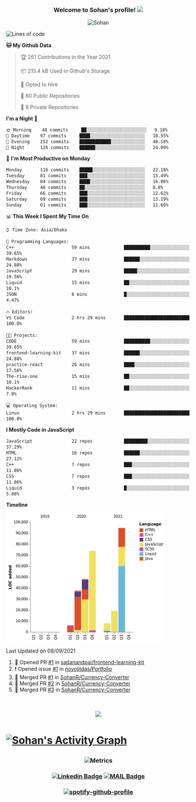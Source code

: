<h3 align="center">
  Welcome to Sohan's profile!
  <img src="https://media.giphy.com/media/hvRJCLFzcasrR4ia7z/giphy.gif" width="28">
  
</h3>

<p align="center"> <img src="https://komarev.com/ghpvc/?username=sohanr" alt="Sohan" /></p>


<!--START_SECTION:waka-->
![Lines of code](https://img.shields.io/badge/From%20Hello%20World%20I%27ve%20Written-287551%20lines%20of%20code-blue)

**🐱 My Github Data** 

> 🏆 261 Contributions in the Year 2021
 > 
> 📦 215.4 kB Used in Github's Storage 
 > 
> 💼 Opted to Hire
 > 
> 📜 60 Public Repositories 
 > 
> 🔑 8 Private Repositories  
 > 
**I'm a Night 🦉** 

```text
🌞 Morning    48 commits     ██░░░░░░░░░░░░░░░░░░░░░░░   9.18% 
🌆 Daytime    97 commits     ████░░░░░░░░░░░░░░░░░░░░░   18.55% 
🌃 Evening    252 commits    ████████████░░░░░░░░░░░░░   48.18% 
🌙 Night      126 commits    ██████░░░░░░░░░░░░░░░░░░░   24.09%

```
📅 **I'm Most Productive on Monday** 

```text
Monday       116 commits    █████░░░░░░░░░░░░░░░░░░░░   22.18% 
Tuesday      81 commits     ███░░░░░░░░░░░░░░░░░░░░░░   15.49% 
Wednesday    84 commits     ████░░░░░░░░░░░░░░░░░░░░░   16.06% 
Thursday     46 commits     ██░░░░░░░░░░░░░░░░░░░░░░░   8.8% 
Friday       66 commits     ███░░░░░░░░░░░░░░░░░░░░░░   12.62% 
Saturday     69 commits     ███░░░░░░░░░░░░░░░░░░░░░░   13.19% 
Sunday       61 commits     ███░░░░░░░░░░░░░░░░░░░░░░   11.66%

```


📊 **This Week I Spent My Time On** 

```text
⌚︎ Time Zone: Asia/Dhaka

💬 Programming Languages: 
C++                      59 mins             ██████████░░░░░░░░░░░░░░░   39.65% 
Markdown                 37 mins             ██████░░░░░░░░░░░░░░░░░░░   24.88% 
JavaScript               29 mins             █████░░░░░░░░░░░░░░░░░░░░   19.56% 
Liquid                   15 mins             ██░░░░░░░░░░░░░░░░░░░░░░░   10.1% 
JSON                     6 mins              █░░░░░░░░░░░░░░░░░░░░░░░░   4.47%

🔥 Editors: 
VS Code                  2 hrs 29 mins       █████████████████████████   100.0%

🐱‍💻 Projects: 
CODE                     59 mins             ██████████░░░░░░░░░░░░░░░   39.65% 
frontend-learning-kit    37 mins             ██████░░░░░░░░░░░░░░░░░░░   24.88% 
practice-react           26 mins             ████░░░░░░░░░░░░░░░░░░░░░   17.56% 
The-rise-one             15 mins             ██░░░░░░░░░░░░░░░░░░░░░░░   10.1% 
HackerRank               11 mins             ██░░░░░░░░░░░░░░░░░░░░░░░   7.8%

💻 Operating System: 
Linux                    2 hrs 29 mins       █████████████████████████   100.0%

```

**I Mostly Code in JavaScript** 

```text
JavaScript               22 repos            █████████░░░░░░░░░░░░░░░░   37.29% 
HTML                     16 repos            ██████░░░░░░░░░░░░░░░░░░░   27.12% 
C++                      7 repos             ███░░░░░░░░░░░░░░░░░░░░░░   11.86% 
CSS                      7 repos             ███░░░░░░░░░░░░░░░░░░░░░░   11.86% 
Liquid                   3 repos             █░░░░░░░░░░░░░░░░░░░░░░░░   5.08%

```


**Timeline**

![Chart not found](https://raw.githubusercontent.com/SohanR/SohanR/master/charts/bar_graph.png) 


 Last Updated on 08/09/2021
<!--END_SECTION:waka-->


<!--START_SECTION:activity-->
1. 💪 Opened PR [#1](https://github.com/sadanandpai/frontend-learning-kit/pull/1) in [sadanandpai/frontend-learning-kit](https://github.com/sadanandpai/frontend-learning-kit)
2. ❗️ Opened issue [#1](https://github.com/novojitdas/Portfolio/issues/1) in [novojitdas/Portfolio](https://github.com/novojitdas/Portfolio)
3. 🎉 Merged PR [#1](https://github.com/SohanR/Currency-Converter/pull/1) in [SohanR/Currency-Converter](https://github.com/SohanR/Currency-Converter)
4. 🎉 Merged PR [#2](https://github.com/SohanR/Currency-Converter/pull/2) in [SohanR/Currency-Converter](https://github.com/SohanR/Currency-Converter)
5. 🎉 Merged PR [#3](https://github.com/SohanR/Currency-Converter/pull/3) in [SohanR/Currency-Converter](https://github.com/SohanR/Currency-Converter)
<!--END_SECTION:activity-->





<h1 align="center">

 <img src="https://github-readme-streak-stats.herokuapp.com?user=sohanr&theme=radical&hide_border=true" />

<h1>  
 
 <a href="https://github.com/ashutosh00710/github-readme-activity-graph"><img alt="Sohan's Activity Graph" src="https://activity-graph.herokuapp.com/graph?username=sohanr&bg_color=1F222E&color=F8D866&line=F85D7F&point=FFFFFF&hide_border=true" /></a>



<h3 align="center">
 
  ![Metrics](https://metrics.lecoq.io/sohanr?template=classic&base.header=0&base.activity=0&base.community=0&base.repositories=0&base.metadata=0&notable=1&achievements=1&achievements.threshold=C&achievements.secrets=true&achievements.display=compact&achievements.limit=0&notable.repositories=false&config.timezone=Asia%2FDhaka)
 
<h3>  
  
  
<h3 align="center">

[![Linkedin Badge](https://img.shields.io/badge/-MizanurRahmanSohan-blue?style=flat-square&logo=Linkedin&logoColor=white&link=https://www.linkedin.com/in/mizanurrahman/)](https://www.linkedin.com/in/mizanurrahman/) [![MAIL Badge](https://img.shields.io/badge/-sohanjs.bd@gmail.com-c14438?style=flat-square&logo=Gmail&logoColor=white&link=mailto:sohanjs.bd@gmail.com)](mailto:mizan.rahman66d@gmail.com)

</h3>

<h3 align="center">

[![spotify-github-profile](https://spotify-github-profile.vercel.app/api/view?uid=31gc6dqehmxwphqvk5gwufpxasl4&cover_image=true&theme=default)](https://github.com/kittinan/spotify-github-profile)

</h3>
